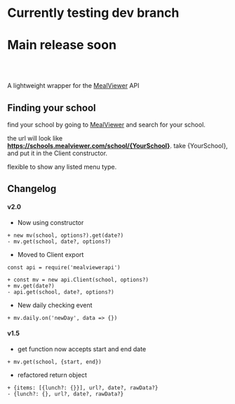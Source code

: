 # Currently testing dev branch
# Main release soon
<br>
<br>

A lightweight wrapper for the [MealViewer](https://mealviewer.com/) API

## Finding your school
find your school by going to [MealViewer](https://schools.mealviewer.com/) and search for your school.

the url will look like **https://schools.mealviewer.com/school/{YourSchool}**. take {YourSchool}, and put it in the Client constructor.

flexible to show any listed menu type.

## Changelog
#### v2.0
- Now using constructor

```
+ new mv(school, options?).get(date?)
- mv.get(school, date?, options?)
```


- Moved to Client export

```
const api = require('mealviewerapi')

+ const mv = new api.Client(school, options?)
+ mv.get(date?)
- api.get(school, date?, options?)
```


- New daily checking event

```
+ mv.daily.on('newDay', data => {})
```

#### v1.5
- get function now accepts start and end date

```
+ mv.get(school, {start, end})
```


- refactored return object

```
+ {items: [{lunch?: {}}], url?, date?, rawData?}
- {lunch?: {}, url?, date?, rawData?}
```